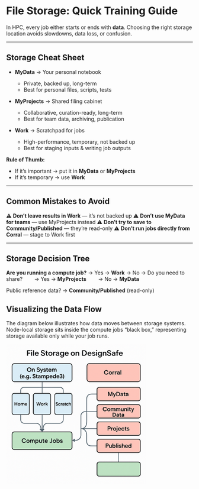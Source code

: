 # File Storage: Quick Training Guide

In HPC, every job either starts or ends with **data**. Choosing the right storage location avoids slowdowns, data loss, or confusion.

---

## Storage Cheat Sheet

* **MyData** → Your personal notebook

  * Private, backed up, long-term
  * Best for personal files, scripts, tests

* **MyProjects** → Shared filing cabinet

  * Collaborative, curation-ready, long-term
  * Best for team data, archiving, publication

* **Work** → Scratchpad for jobs

  * High-performance, temporary, not backed up
  * Best for staging inputs & writing job outputs

**Rule of Thumb:**

* If it’s important → put it in **MyData** or **MyProjects**
* If it’s temporary → use **Work**

---

## Common Mistakes to Avoid

⚠️ **Don’t leave results in Work** — it’s not backed up
⚠️ **Don’t use MyData for teams** — use MyProjects instead
⚠️ **Don’t try to save to Community/Published** — they’re read-only
⚠️ **Don’t run jobs directly from Corral** — stage to Work first

---

## Storage Decision Tree

**Are you running a compute job?**
→ Yes → **Work**
→ No → Do you need to share?
  → Yes → **MyProjects**
  → No → **MyData**

Public reference data? → **Community/Published** (read-only)

## Visualizing the Data Flow

The diagram below illustrates how data moves between storage systems. Node-local storage sits inside the compute jobs “black box,” representing storage available only while your job runs.

<img src="../../_images/FileStorageOnDesignSafe.png" alt="FileStorage On DesignSafe" width="75%" />  
